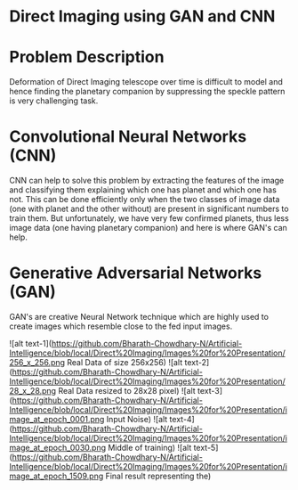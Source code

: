 # Direct Imaging using GAN and CNN

# Problem Description

   Deformation of Direct Imaging telescope over time is difficult to model and hence finding the planetary companion by suppressing the speckle pattern is very challenging task. 

# Convolutional Neural Networks (CNN)

   CNN can help to solve this problem by extracting the features of the image and classifying them explaining which one has planet and which one has not. This can be done efficiently only when the two classes of image data (one with planet and the other without) are present in significant numbers to train them. But unfortunately, we have very few confirmed planets, thus less image data (one having planetary companion) and here is where GAN's can help.

# Generative Adversarial Networks (GAN)

  GAN's are creative Neural Network technique which are highly used to create images which resemble close to the fed input images.

![alt text-1](https://github.com/Bharath-Chowdhary-N/Artificial-Intelligence/blob/local/Direct%20Imaging/Images%20for%20Presentation/256_x_256.png Real Data of size 256x256) ![alt text-2](https://github.com/Bharath-Chowdhary-N/Artificial-Intelligence/blob/local/Direct%20Imaging/Images%20for%20Presentation/28_x_28.png Real Data resized to 28x28 pixel)
![alt text-3](https://github.com/Bharath-Chowdhary-N/Artificial-Intelligence/blob/local/Direct%20Imaging/Images%20for%20Presentation/image_at_epoch_0001.png Input Noise) ![alt text-4](https://github.com/Bharath-Chowdhary-N/Artificial-Intelligence/blob/local/Direct%20Imaging/Images%20for%20Presentation/image_at_epoch_0030.png Middle of training) ![alt text-5](https://github.com/Bharath-Chowdhary-N/Artificial-Intelligence/blob/local/Direct%20Imaging/Images%20for%20Presentation/image_at_epoch_1509.png Final result representing the)

   

